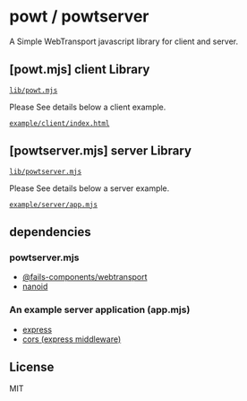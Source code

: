 # powt / powtserver 

A Simple WebTransport javascript library for client and server.

## [powt.mjs] client Library

[`lib/powt.mjs`](./lib/powt.mjs)

Please See details below a client example.

[`example/client/index.html`](./example/client/index.html)

## [powtserver.mjs] server Library

[`lib/powtserver.mjs`](./lib/powtserver.mjs)

Please See details below a server example.

[`example/server/app.mjs`](./example/server/app.mjs)

## dependencies

### powtserver.mjs

- [@fails-components/webtransport](https://github.com/fails-components/webtransport)
- [nanoid](https://github.com/ai/nanoid)

### An example server application (app.mjs)

- [express](https://github.com/expressjs/express)
- [cors (express middleware)](https://www.npmjs.com/package/cors)

## License

MIT


